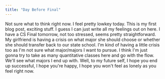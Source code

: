 ```yaml
---
title: "Day Before Final"
---
```


Not sure what to think right now. I feel pretty lowkey today. This is my first blog post, exciting stuff. I guess I can just write all my feelings out on here. I have a CS Final tomorrow, not too stressed, seems pretty straightforward. My girlfriend is having a crisis on what major she should choose or whether she should transfer back to our state school. I'm kind of having a little crisis too as I'm not sure what major/majors I want to pursue. I think I'm just gonna try to take as many quantitative classes here and go with the flow. We'll see what majors I end up with. Well, to my future self, I hope you end up successful, I hope you're happy, I hope you won't feel as lonely as you feel right now.